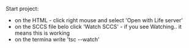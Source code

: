 Start project:

- on the HTML - click right mouse and select 'Open with Life server'
- on the SCCS file belo click 'Watch SCCS' - if you see Watching.. it means this is working
- on the termina write 'tsc --watch'